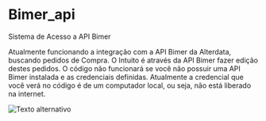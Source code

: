 # Bimer_api
Sistema de Acesso a API Bimer


Atualmente funcionando a integração com a API Bimer da Alterdata, buscando pedidos de Compra.
O Intuito é através da API Bimer fazer edição destes pedidos.
O código não funcionará se você não possuir uma API Bimer instalada e as credenciais definidas.
Atualmente a credencial que você verá no código é de um computador local, ou seja, não está liberado na internet.


![Texto alternativo](./images/image.jpg)
